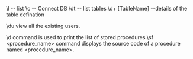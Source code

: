 
\l -- list
\c -- Connect DB
\dt -- list tables
\d+ [TableName] --details of the table defination

\du view all the existing users.

\d command is used to print the list of stored procedures 
\sf <procedure_name> command displays the source code of a procedure named <procedure_name>.